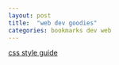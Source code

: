 ```yaml
---
layout: post
title:  "web dev goodies"
categories: bookmarks dev web
---
```


[css style guide](http://cssguidelin.es)
